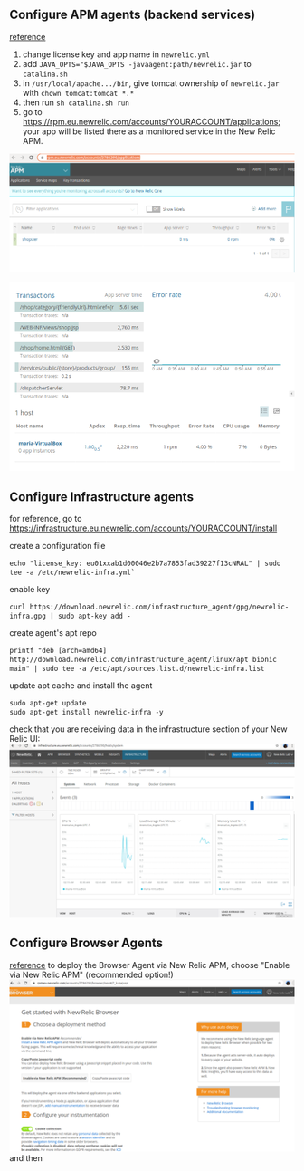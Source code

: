 ## Configure APM agents (backend services)
[reference](https://docs.newrelic.com/docs/agents/java-agent/additional-installation/install-new-relic-java-agent-docker#app-name)

1. change license key and app name in `newrelic.yml`
2. add `JAVA_OPTS="$JAVA_OPTS -javaagent:path/newrelic.jar` to `catalina.sh`
3. in `/usr/local/apache.../bin`, give tomcat ownership of `newrelic.jar` with `chown tomcat:tomcat *.*`
4. then run `sh catalina.sh run`
5. go to https://rpm.eu.newrelic.com/accounts/YOURACCOUNT/applications; your app will be listed there as a monitored service in the New Relic APM.

![your app listed](https://github.com/Maosso/nr/blob/master/APM%20app.png)

![server response times](https://github.com/Maosso/nr/blob/master/transactions_host.png)

## Configure Infrastructure agents
for reference, go to https://infrastructure.eu.newrelic.com/accounts/YOURACCOUNT/install

create a configuration file
```
echo "license_key: eu01xxab1d00046e2b7a7853fad39227f13cNRAL" | sudo tee -a /etc/newrelic-infra.yml`
```
enable key
```
curl https://download.newrelic.com/infrastructure_agent/gpg/newrelic-infra.gpg | sudo apt-key add -
```
create agent's apt repo
```
printf "deb [arch=amd64] http://download.newrelic.com/infrastructure_agent/linux/apt bionic main" | sudo tee -a /etc/apt/sources.list.d/newrelic-infra.list
```
update apt cache and install the agent
```
sudo apt-get update
sudo apt-get install newrelic-infra -y
```

check that you are receiving data in the infrastructure section of your New Relic UI:
![enter image description here](https://github.com/Maosso/nr/blob/master/infra.png)

## Configure Browser Agents
[reference](https://docs.newrelic.com/docs/browser/new-relic-browser/installation/install-new-relic-browser-agent)
to deploy the Browser Agent via New Relic APM, choose "Enable via New Relic APM" (recommended option!)
![enable via APM](https://github.com/Maosso/nr/blob/master/select%20via%20APM.png)
and then 
<!--stackedit_data:
eyJoaXN0b3J5IjpbLTEwNjU3ODk5OTIsMTUzMTI0MDYyOSwxNj
g3MjM5MDIwXX0=
-->